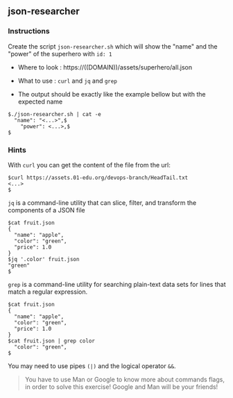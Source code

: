 ## json-researcher

### Instructions

Create the script `json-researcher.sh` which will show the "name" and the "power" of the superhero with `id: 1`

- Where to look : https://((DOMAIN))/assets/superhero/all.json

- What to use : `curl` and `jq` and `grep`

- The output should be exactly like the example bellow but with the expected name

```console
$./json-researcher.sh | cat -e
  "name": "<...>",$
    "power": <...>,$
$
```

### Hints

With `curl` you can get the content of the file from the url:

```console
$curl https://assets.01-edu.org/devops-branch/HeadTail.txt
<...>
$
```

`jq` is a command-line utility that can slice, filter, and transform the components of a JSON file

```console
$cat fruit.json
{
  "name": "apple",
  "color": "green",
  "price": 1.0
}
$jq '.color' fruit.json
"green"
$
```

`grep` is a command-line utility for searching plain-text data sets for lines that match a regular expression.

```console
$cat fruit.json
{
  "name": "apple",
  "color": "green",
  "price": 1.0
}
$cat fruit.json | grep color
  "color": "green",
$
```

You may need to use pipes `(|)` and the logical operator `&&`.

> You have to use Man or Google to know more about commands flags, in order to solve this exercise!
> Google and Man will be your friends!
